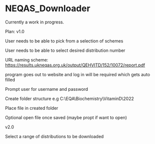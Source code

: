 # NEQAS_Downloader
Currently a work in progress.

Plan:
v1.0 

User needs to be able to pick from a selection of schemes

User needs to be able to select desired distribution number

URL naming scheme:
https://results.ukneqas.org.uk/output/QEHVITD/152/10072/report.pdf

program goes out to website and log in will be required which gets auto filled

Prompt user for username and password

Create folder structure e.g C:\EQA\Biochemistry\VitaminD\2022

Place file in created folder

Optional open file once saved (maybe propt if want to open)

v2.0

Select a range of distributions to be downloaded
